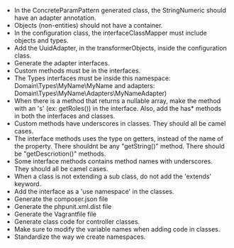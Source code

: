 * In the ConcreteParamPattern generated class, the StringNumeric should have an adapter annotation.
* Objects (non-entities) should not have a container.
* In the configuration class, the interfaceClassMapper must include objects and types.
* Add the UuidAdapter, in the transformerObjects, inside the configuration class.
* Generate the adapter interfaces.
* Custom methods must be in the interfaces.
* The Types interfaces must be inside this namespace:  Domain\Types\MyName\MyName and adapters: Domain\Types\MyName\Adapters\MyNameAdapter)
* When there is a method that returns a nullable array, make the method with an 's' (ex: getRoles()) in the interface.  Also, add the has* methods in both the interfaces and classes.
* Custom methods have underscores in classes.  They should all be camel cases.
* The interface methods uses the type on getters, instead of the name of the property.  There shouldnt be any "getString()" method.  There should be "getDescriotion()" methods.
* Some interface methods contains method names with underscores.  They should all be camel cases.
* When a class is not extending a sub class, do not add the 'extends' keyword.
* Add the interface as a 'use namespace' in the classes.
* Generate the composer.json file
* Generate the phpunit.xml.dist file
* Generate the Vagrantfile file
* Generate class code for controller classes.
* Make sure to modify the variable names when adding code in classes.
* Standardize the way we create namespaces.
